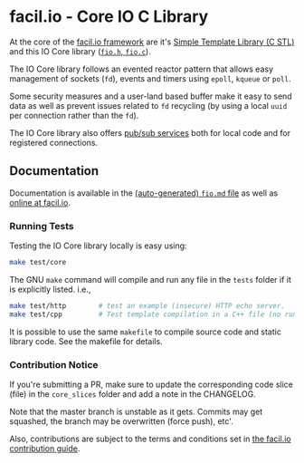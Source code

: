 # facil.io - Core IO C Library

At the core of the [facil.io framework](https://facil.io) are it's [Simple Template Library (C STL)](https://github.com/facil-io/cstl) and this IO Core library ([`fio.h`, `fio.c`](./lib)).

The IO Core library follows an evented reactor pattern that allows easy management of sockets (`fd`), events and timers using `epoll`, `kqueue` or `poll`.

Some security measures and a user-land based buffer make it easy to send data as well as prevent issues related to `fd` recycling (by using a local `uuid` per connection rather than the `fd`).

The IO Core library also offers [pub/sub services](https://en.wikipedia.org/wiki/Publish–subscribe_pattern) both for local code and for registered connections.

## Documentation

Documentation is available in the [(auto-generated) `fio.md` file](./lib/fio.md) as well as [online at facil.io](https://facil.io).

### Running Tests

Testing the IO Core library locally is easy using:

```bash
make test/core
```

The GNU `make` command will compile and run any file in the `tests` folder if it is explicitly listed. i.e.,

```bash
make test/http        # test an example (insecure) HTTP echo server.
make test/cpp         # Test template compilation in a C++ file (no run)... may fail on some compilers.
```

It is possible to use the same `makefile` to compile source code and static library code. See the makefile for details.

### Contribution Notice

If you're submitting a PR, make sure to update the corresponding code slice (file) in the `core_slices` folder and add a note in the CHANGELOG.

Note that the master branch is unstable as it gets. Commits may get squashed, the branch may be overwritten (force push), etc'.

Also, contributions are subject to the terms and conditions set in [the facil.io contribution guide](https://github.com/boazsegev/facil.io/CONTRIBUTING.md). 
